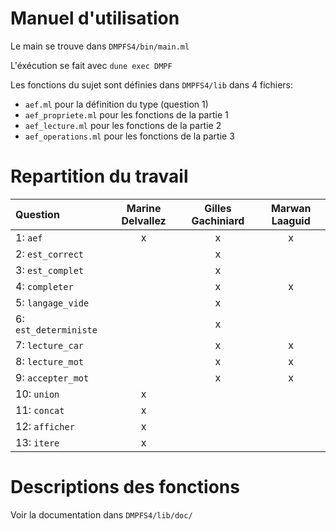 # Manuel d'utilisation

Le main se trouve dans `DMPFS4/bin/main.ml` 

L'éxécution se fait avec `dune exec DMPF`

Les fonctions du sujet sont définies dans `DMPFS4/lib` dans 4 fichiers: 
- `aef.ml` pour la définition du type (question 1)
- `aef_propriete.ml` pour les fonctions de la partie 1
- `aef_lecture.ml` pour les fonctions de la partie 2
- `aef_operations.ml` pour les fonctions de la partie 3 

# Repartition du travail
| Question | Marine Delvallez | Gilles Gachiniard | Marwan Laaguid |
|:---- | :---: | :---: | :---: |
| 1: `aef` |x|x|x| 
| 2: `est_correct` | |x| | 
| 3: `est_complet` | |x| | 
| 4: `completer` | |x|x| 
| 5: `langage_vide` | |x| | 
| 6: `est_deterministe` | |x| | 
| 7: `lecture_car` | |x|x| 
| 8: `lecture_mot` | |x|x| 
| 9: `accepter_mot` | |x|x| 
| 10: `union` |x| | | 
| 11: `concat` |x| | | 
| 12: `afficher` |x| | | 
| 13: `itere` |x| | | 




# Descriptions des fonctions
Voir la documentation dans `DMPFS4/lib/doc/`